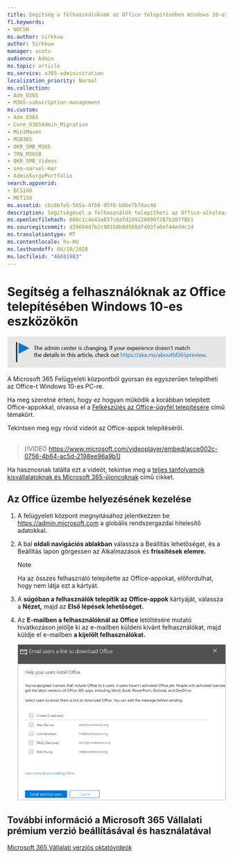 ```yaml
---
title: Segítség a felhasználóknak az Office telepítésében Windows 10-es eszközökön
f1.keywords:
- NOCSH
ms.author: sirkkuw
author: Sirkkuw
manager: scotv
audience: Admin
ms.topic: article
ms.service: o365-administration
localization_priority: Normal
ms.collection:
- Adm_O365
- M365-subscription-management
ms.custom:
- Adm_O365
- Core_O365Admin_Migration
- MiniMaven
- MSB365
- OKR_SMB_M365
- TRN_M365B
- OKR_SMB_Videos
- seo-marvel-mar
- AdminSurgePortfolio
search.appverid:
- BCS160
- MET150
ms.assetid: cbc6bfe5-565a-4fb8-95f0-b06e7b74ac46
description: Segítségével a felhasználók telepítheti az Office-alkalmazásokat Windows 10-es eszközökre, és egyszerűen telepítheti az Office-t Windows 10-es PC-re a Microsoft 365 Felügyeleti központból.
ms.openlocfilehash: 680c1c4e43a037c6afd109220090f387b207f8b1
ms.sourcegitcommit: d39694d7b2c98350b0d568dfd03fa0ef44ed4c1d
ms.translationtype: MT
ms.contentlocale: hu-HU
ms.lasthandoff: 08/10/2020
ms.locfileid: "46601983"
---
```

# <a name="help-your-users-install-office-on-windows-10-devices"></a>Segítség a felhasználóknak az Office telepítésében Windows 10-es eszközökön

[![A megjelenő címke figyelmeztet a felügyeleti központ változásaira, további részleteket itt talál: aka.ms/aboutM365preview.](../media/m365admincenterchanging.png)](https://docs.microsoft.com/office365/admin/microsoft-365-admin-center-preview)

A Microsoft 365 Felügyeleti központból gyorsan és egyszerűen telepítheti az Office-t Windows 10-es PC-re.
  
Ha meg szeretné érteni, hogy ez hogyan működik a korábban telepített Office-appokkal, olvassa el a [Felkészülés az Office-ügyfél telepítésére](prepare-for-office-client-deployment.md) című témakört.

Tekintsen meg egy rövid videót az Office-appok telepítéséről.<br><br>

> [!VIDEO https://www.microsoft.com/videoplayer/embed/acce002c-0756-4b64-ac5d-2198ee96a9b1] 

Ha hasznosnak találta ezt a videót, tekintse meg a [teljes tanfolyamok kisvállalatoknak és Microsoft 365-újoncoknak](https://support.microsoft.com/office/6ab4bbcd-79cf-4000-a0bd-d42ce4d12816) című cikket.

## <a name="manage-office-deployments"></a>Az Office üzembe helyezésének kezelése

1. A felügyeleti központ megnyitásához jelentkezzen be <a href="https://go.microsoft.com/fwlink/p/?linkid=2024339" target="_blank">https://admin.microsoft.com</a> a globális rendszergazdai hitelesítő adatokkal. 

2. A bal **oldali navigációs ablakban** válassza  a Beállítás lehetőséget, és a Beállítás lapon görgessen az Alkalmazások és **frissítések elemre.**
    > [!NOTE]
    > Ha az összes felhasználó telepítette az Office-appokat, előfordulhat, hogy nem látja ezt a kártyát.
  
3. A **súgóban a felhasználók telepítik az Office-appok** kártyáját, válassza a **Nézet,** majd az **Első lépések lehetőséget.**
    
4. Az **E-mailben a felhasználóknál az Office** letöltésére mutató hivatkozáson jelölje ki az e-mailben küldeni kívánt felhasználókat, majd küldje el e-mailben **a kijelölt felhasználókat.**

   ![Jelölje ki a felhasználókat, akik e-mailt küldenek az Office letöltési hivatkozásával.](../media/sendemailtousers.png)

## <a name="for-more-on-setting-up-and-using-microsoft-365-business-premium"></a>További információ a Microsoft 365 Vállalati prémium verzió beállításával és használatával

[Microsoft 365 Vállalati verziós oktatóvideók](https://support.microsoft.com/office/6ab4bbcd-79cf-4000-a0bd-d42ce4d12816)
